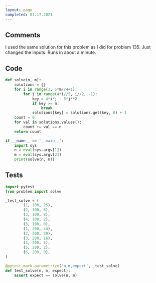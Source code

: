 ```yaml
---
layout: page
completed: 01.17.2021
---
```


## Comments

I used the same solution for this problem as I did for problem 135.  Just
changed the inputs.  Runs in about a minute.

## Code

```python
def solve(n, m):
    solutions = {}
    for i in range(3, 5*m//4+1):
        for j in range(4*i//5, i//2, -1):
            key = 4*i*j - 5*j**2
            if key >= m:
                break
            solutions[key] = solutions.get(key, 0) + 1
    count = 0
    for val in solutions.values():
        count += val == n
    return count

if __name__ == '__main__':
    import sys
    n = eval(sys.argv[1])
    m = eval(sys.argv[2])
    print(solve(n, m))
```

## Tests

```python
import pytest
from problem import solve

_test_solve = (
        (1, 100, 25),
        (2, 100, 8),
        (3, 100, 8),
        (4, 100, 2),
        (5, 100, 0),
        (1, 200, 44),
        (2, 200, 20),
        (3, 200, 16),
        (4, 200, 5),
        (5, 200, 2),
        (6, 200, 0),
)

@pytest.mark.parametrize('n,m,expect', _test_solve)
def test_solve(n, m, expect):
    assert expect == solve(n, m)
```
